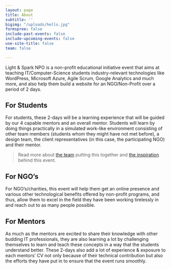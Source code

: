```yaml
---
layout: page
title: About
subtitle: ''
bigimg: "/uploads/hello.jpg"
formspree: false
include-past-events: false
include-upcoming-events: false
use-site-title: false
team: false

---
```

Light & Spark NPO is a non-profit educational initiative event that aims at teaching IT/Computer-Science students industry-relevant technologies like WordPress, Microsoft Azure, Agile Scrum, Google Analytics and much more, and also help them build a website for an NGO/Non-Profit over a period of 2 days.

## For Students

For students, these 2-days will be a learning experience that will be guided by our 4 capable mentors and an overall mentor. Students will learn by doing things practically in a simulated work-like environment consisting of other team members (students whom they might have not met before), a design team, the client representatives (in this case, the participating NGO) and their mentor.

> Read more about [the team](/team) putting this together and [the inspiration](/inspiration) behind this event.

## For NGO’s

For NGO’s/charities, this event will help them get an online presence and various other technological benefits offered by non-profit programs, and thus, allow them to excel in the field they have been working tirelessly in and reach out to as many people possible.

## For Mentors

As much as the mentors are excited to share their knowledge with other budding IT professionals, they are also learning a lot by challenging themselves to learn and teach these concepts in a way that the students understand better. These 2-days also add a lot of experience & exposure to each mentors’ CV not only because of their technical contribution but also the efforts they have put in to ensure that the event runs smoothly.
